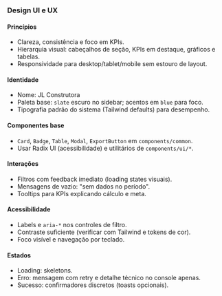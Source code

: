 ### Design UI e UX

#### Princípios
- Clareza, consistência e foco em KPIs.
- Hierarquia visual: cabeçalhos de seção, KPIs em destaque, gráficos e tabelas.
- Responsividade para desktop/tablet/mobile sem estouro de layout.

#### Identidade
- Nome: JL Construtora
- Paleta base: `slate` escuro no sidebar; acentos em `blue` para foco.
- Tipografia padrão do sistema (Tailwind defaults) para desempenho.

#### Componentes base
- `Card`, `Badge`, `Table`, `Modal`, `ExportButton` em `components/common`.
- Usar Radix UI (acessibilidade) e utilitários de `components/ui/*`.

#### Interações
- Filtros com feedback imediato (loading states visuais).
- Mensagens de vazio: "sem dados no período".
- Tooltips para KPIs explicando cálculo e meta.

#### Acessibilidade
- Labels e `aria-*` nos controles de filtro.
- Contraste suficiente (verificar com Tailwind e tokens de cor).
- Foco visível e navegação por teclado.

#### Estados
- Loading: skeletons.
- Erro: mensagem com retry e detalhe técnico no console apenas.
- Sucesso: confirmadores discretos (toasts opcionais).


